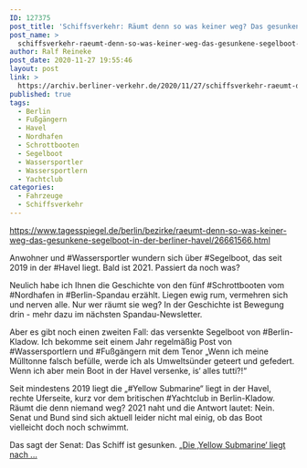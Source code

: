 ```yaml
---
ID: 127375
post_title: 'Schiffsverkehr: Räumt denn so was keiner weg? Das gesunkene Segelboot in der Berliner Havel, aus Der Tagesspiegel'
post_name: >
  schiffsverkehr-raeumt-denn-so-was-keiner-weg-das-gesunkene-segelboot-in-der-berliner-havel-aus-der-tagesspiegel
author: Ralf Reineke
post_date: 2020-11-27 19:55:46
layout: post
link: >
  https://archiv.berliner-verkehr.de/2020/11/27/schiffsverkehr-raeumt-denn-so-was-keiner-weg-das-gesunkene-segelboot-in-der-berliner-havel-aus-der-tagesspiegel/
published: true
tags:
  - Berlin
  - Fußgängern
  - Havel
  - Nordhafen
  - Schrottbooten
  - Segelboot
  - Wassersportler
  - Wassersportlern
  - Yachtclub
categories:
  - Fahrzeuge
  - Schiffsverkehr
---
```

https://www.tagesspiegel.de/berlin/bezirke/raeumt-denn-so-was-keiner-weg-das-gesunkene-segelboot-in-der-berliner-havel/26661566.html

Anwohner und #Wassersportler wundern sich über #Segelboot, das seit 2019 in der #Havel liegt. Bald ist 2021. Passiert da noch was?

Neulich habe ich Ihnen die Geschichte von den fünf #Schrottbooten vom #Nordhafen in #Berlin-Spandau erzählt. Liegen ewig rum, vermehren sich und nerven alle. Nur wer räumt sie weg? In der Geschichte ist Bewegung drin - mehr dazu im nächsten Spandau-Newsletter.

Aber es gibt noch einen zweiten Fall: das versenkte Segelboot von #Berlin-Kladow. Ich bekomme seit einem Jahr regelmäßig Post von #Wassersportlern und #Fußgängern mit dem Tenor „Wenn ich meine Mülltonne falsch befülle, werde ich als Umweltsünder geteert und gefedert. Wenn ich aber mein Boot in der Havel versenke, is‘ alles tutti?!“

Seit mindestens 2019 liegt die „#Yellow Submarine“ liegt in der Havel, rechte Uferseite, kurz vor dem britischen #Yachtclub in Berlin-Kladow. Räumt die denn niemand weg? 2021 naht und die Antwort lautet: Nein. Senat und Bund sind sich aktuell leider nicht mal einig, ob das Boot vielleicht doch noch schwimmt.

Das sagt der Senat: Das Schiff ist gesunken. „<a href="https://www.tagesspiegel.de/berlin/bezirke/raeumt-denn-so-was-keiner-weg-das-gesunkene-segelboot-in-der-berliner-havel/26661566.html">Die ‚Yellow Submarine‘ liegt nach ...</a>